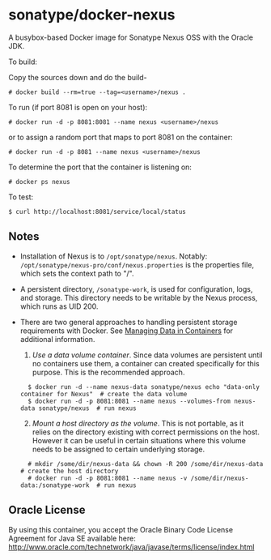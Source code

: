 # sonatype/docker-nexus

A busybox-based Docker image for Sonatype Nexus OSS with the Oracle JDK.

To build:

Copy the sources down and do the build-

```
# docker build --rm=true --tag=<username>/nexus .
```

To run (if port 8081 is open on your host):

```
# docker run -d -p 8081:8081 --name nexus <username>/nexus
```

or to assign a random port that maps to port 8081 on the container:

```
# docker run -d -p 8081 --name nexus <username>/nexus
```

To determine the port that the container is listening on:

```
# docker ps nexus
```

To test:

```
$ curl http://localhost:8081/service/local/status
```

## Notes

* Installation of Nexus is to `/opt/sonatype/nexus`.  Notably:
  `/opt/sonatype/nexus-pro/conf/nexus.properties` is the properties file,
  which sets the context path to "/".

* A persistent directory, `/sonatype-work`, is used for configuration,
logs, and storage. This directory needs to be writable by the Nexus
process, which runs as UID 200.

* There are two general approaches to handling persistent storage requirements
with Docker. See [Managing Data in Containers](https://docs.docker.com/userguide/dockervolumes/) 
for additional information.

  1. *Use a data volume container*.  Since data volumes are persistent
  until no containers use them, a container can created specifically for 
  this purpose.  This is the recommended approach.  
  ```
    $ docker run -d --name nexus-data sonatype/nexus echo "data-only container for Nexus"  # create the data volume
    $ docker run -d -p 8081:8081 --name nexus --volumes-from nexus-data sonatype/nexus  # run nexus
  ```

  2. *Mount a host directory as the volume*.  This is not portable, as it
  relies on the directory existing with correct permissions on the host.
  However it can be useful in certain situations where this volume needs
  to be assigned to certain underlying storage.  
  ```
    # mkdir /some/dir/nexus-data && chown -R 200 /some/dir/nexus-data  # create the host directory
    # docker run -d -p 8081:8081 --name nexus -v /some/dir/nexus-data:/sonatype-work  # run nexus
  ```


## Oracle License

By using this container, you accept the Oracle Binary
Code License Agreement for Java SE available here:
http://www.oracle.com/technetwork/java/javase/terms/license/index.html

